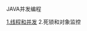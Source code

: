 JAVA并发编程

[1.线程和并发](https://github.com/luyizhizaio/java_concurrency/blob/master/doc/1.介绍线程和并发)
2.死锁和对象监控